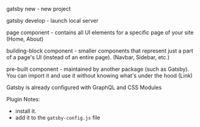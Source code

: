  gatsby new - new project

 gatsby develop - launch local server

 page component - contains all UI elements for a specific page of your site (Home, About)

 building-block component - smaller components that represent just a part of a page's UI (instead of an entire page). (Navbar, Sidebar, etc.)

 pre-built component - maintained by another package (such as Gatsby). You can import it and use it without knowing what's under the hood (Link)

 Gatsby is already configured with GraphQL and CSS Modules

 Plugin Notes:
 - install it.
 - add it to the `gatsby-config.js` file